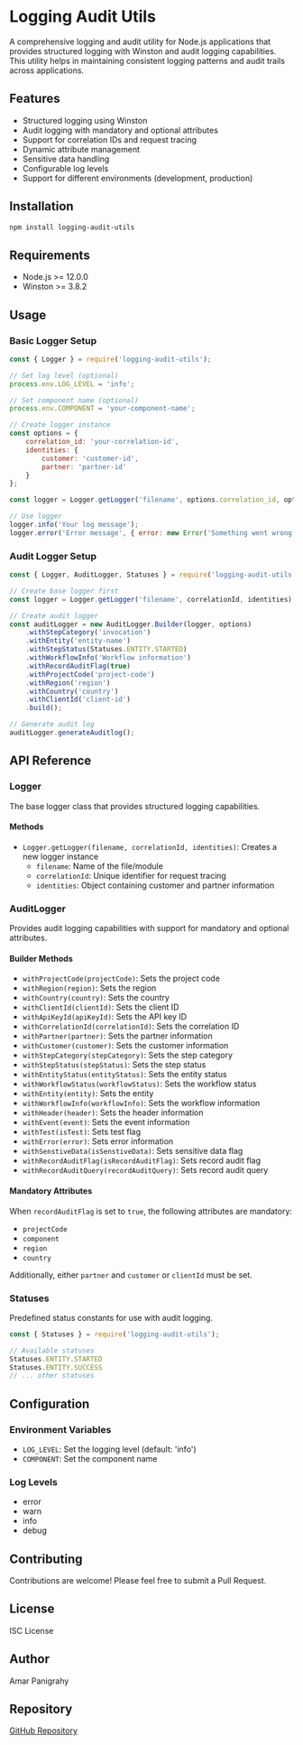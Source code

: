 # Logging Audit Utils

A comprehensive logging and audit utility for Node.js applications that provides structured logging with Winston and audit logging capabilities. This utility helps in maintaining consistent logging patterns and audit trails across applications.

## Features

- Structured logging using Winston
- Audit logging with mandatory and optional attributes
- Support for correlation IDs and request tracing
- Dynamic attribute management
- Sensitive data handling
- Configurable log levels
- Support for different environments (development, production)

## Installation

```bash
npm install logging-audit-utils
```

## Requirements

- Node.js >= 12.0.0
- Winston >= 3.8.2

## Usage

### Basic Logger Setup

```javascript
const { Logger } = require('logging-audit-utils');

// Set log level (optional)
process.env.LOG_LEVEL = 'info';

// Set component name (optional)
process.env.COMPONENT = 'your-component-name';

// Create logger instance
const options = {
    correlation_id: 'your-correlation-id',
    identities: {
        customer: 'customer-id',
        partner: 'partner-id'
    }
};

const logger = Logger.getLogger('filename', options.correlation_id, options.identities);

// Use logger
logger.info('Your log message');
logger.error('Error message', { error: new Error('Something went wrong') });
```

### Audit Logger Setup

```javascript
const { Logger, AuditLogger, Statuses } = require('logging-audit-utils');

// Create base logger first
const logger = Logger.getLogger('filename', correlationId, identities);

// Create audit logger
const auditLogger = new AuditLogger.Builder(logger, options)
    .withStepCategory('invocation')
    .withEntity('entity-name')
    .withStepStatus(Statuses.ENTITY.STARTED)
    .withWorkflowInfo('Workflow information')
    .withRecordAuditFlag(true)
    .withProjectCode('project-code')
    .withRegion('region')
    .withCountry('country')
    .withClientId('client-id')
    .build();

// Generate audit log
auditLogger.generateAuditlog();
```

## API Reference

### Logger

The base logger class that provides structured logging capabilities.

#### Methods

- `Logger.getLogger(filename, correlationId, identities)`: Creates a new logger instance
  - `filename`: Name of the file/module
  - `correlationId`: Unique identifier for request tracing
  - `identities`: Object containing customer and partner information

### AuditLogger

Provides audit logging capabilities with support for mandatory and optional attributes.

#### Builder Methods

- `withProjectCode(projectCode)`: Sets the project code
- `withRegion(region)`: Sets the region
- `withCountry(country)`: Sets the country
- `withClientId(clientId)`: Sets the client ID
- `withApiKeyId(apiKeyId)`: Sets the API key ID
- `withCorrelationId(correlationId)`: Sets the correlation ID
- `withPartner(partner)`: Sets the partner information
- `withCustomer(customer)`: Sets the customer information
- `withStepCategory(stepCategory)`: Sets the step category
- `withStepStatus(stepStatus)`: Sets the step status
- `withEntityStatus(entityStatus)`: Sets the entity status
- `withWorkflowStatus(workflowStatus)`: Sets the workflow status
- `withEntity(entity)`: Sets the entity
- `withWorkflowInfo(workflowInfo)`: Sets the workflow information
- `withHeader(header)`: Sets the header information
- `withEvent(event)`: Sets the event information
- `withTest(isTest)`: Sets test flag
- `withError(error)`: Sets error information
- `withSenstiveData(isSenstiveData)`: Sets sensitive data flag
- `withRecordAuditFlag(isRecordAuditFlag)`: Sets record audit flag
- `withRecordAuditQuery(recordAuditQuery)`: Sets record audit query

#### Mandatory Attributes

When `recordAuditFlag` is set to `true`, the following attributes are mandatory:
- `projectCode`
- `component`
- `region`
- `country`

Additionally, either `partner` and `customer` or `clientId` must be set.

### Statuses

Predefined status constants for use with audit logging.

```javascript
const { Statuses } = require('logging-audit-utils');

// Available statuses
Statuses.ENTITY.STARTED
Statuses.ENTITY.SUCCESS
// ... other statuses
```

## Configuration

### Environment Variables

- `LOG_LEVEL`: Set the logging level (default: 'info')
- `COMPONENT`: Set the component name

### Log Levels

- error
- warn
- info
- debug

## Contributing

Contributions are welcome! Please feel free to submit a Pull Request.

## License

ISC License

## Author

Amar Panigrahy

## Repository

[GitHub Repository](https://github.com/amar02041988/logging-audit-utils) 
